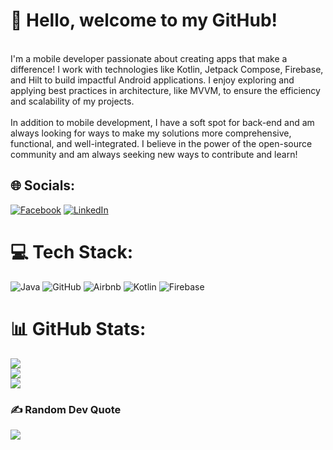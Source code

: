 # 👋 Hello, welcome to my GitHub!
<br>I'm a mobile developer passionate about creating apps that make a difference! I work with technologies like Kotlin, Jetpack Compose, Firebase, and Hilt to build impactful Android applications. I enjoy exploring and applying best practices in architecture, like MVVM, to ensure the efficiency and scalability of my projects.<br><br>In addition to mobile development, I have a soft spot for back-end and am always looking for ways to make my solutions more comprehensive, functional, and well-integrated. I believe in the power of the open-source community and am always seeking new ways to contribute and learn!


## 🌐 Socials:
[![Facebook](https://img.shields.io/badge/Facebook-%231877F2.svg?logo=Facebook&logoColor=white)](https://www.facebook.com/profile.php?id=100008259308268) [![LinkedIn](https://img.shields.io/badge/LinkedIn-%230077B5.svg?logo=linkedin&logoColor=white)](https://www.linkedin.com/in/miguel-vieira-6353571a3/) 

# 💻 Tech Stack:
![Java](https://img.shields.io/badge/java-%23ED8B00.svg?style=for-the-badge&logo=openjdk&logoColor=white) ![GitHub](https://img.shields.io/badge/github-%23121011.svg?style=for-the-badge&logo=github&logoColor=white) ![Airbnb](https://img.shields.io/badge/Airbnb-%23ff5a5f.svg?style=for-the-badge&logo=Airbnb&logoColor=white) ![Kotlin](https://img.shields.io/badge/kotlin-%237F52FF.svg?style=for-the-badge&logo=kotlin&logoColor=white) ![Firebase](https://img.shields.io/badge/firebase-a08021?style=for-the-badge&logo=firebase&logoColor=ffcd34)
# 📊 GitHub Stats:
![](https://github-readme-stats.vercel.app/api?username=MiguelDK17&theme=tokyonight&hide_border=false&include_all_commits=true&count_private=true)<br/>
![](https://github-readme-streak-stats.herokuapp.com/?user=MiguelDK17&theme=tokyonight&hide_border=false)<br/>
![](https://github-readme-stats.vercel.app/api/top-langs/?username=MiguelDK17&theme=tokyonight&hide_border=false&include_all_commits=true&count_private=true&layout=compact)

### ✍️ Random Dev Quote
![](https://quotes-github-readme.vercel.app/api?type=horizontal&theme=radical)

<!-- Proudly created with GPRM ( https://gprm.itsvg.in ) -->

